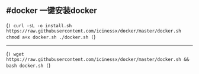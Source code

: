 #docker
**一键安装docker**
---

(```)
   curl -sL -o install.sh https://raw.githubusercontent.com/icinessx/docker/master/docker.sh
   chmod a+x docker.sh
   ./docker.sh
(```)

***

(```)
   wget https://raw.githubusercontent.com/icinessx/docker/master/docker.sh && bash docker.sh
(```)

